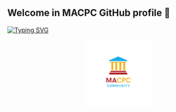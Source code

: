 ## Welcome in MACPC GitHub profile 👋

<a href="https://git.io/typing-svg"><img src="https://readme-typing-svg.demolab.com?font=Rubik+Maps&pause=1000&color=D9C200&background=00A2FF00&center=true&vCenter=true&random=false&width=800&lines=Welcome+in+MACPC+Github+profile;Problem+Solving+%26+Competitive+Programming+Community;ICPC+student+branch+of+Modern+Academy;ICPC+Modern+Academy+Community" alt="Typing SVG" /></a><p align="center"><a href="https://sites.google.com/view/macpc24/home" target="_blank"><img src="https://github.com/ModernAcademyICPC/.github/blob/main/profile/logo.png" width="30%"></a></p>
